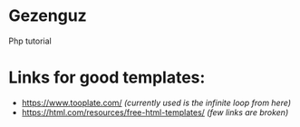 # Gezenguz
Php tutorial

# Links for good templates:
- https://www.tooplate.com/ *(currently used is the infinite loop from here)*
- https://html.com/resources/free-html-templates/ *(few links are broken)*
